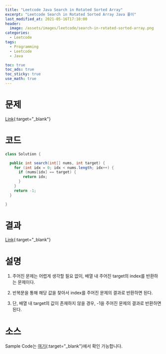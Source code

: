 ```yaml
---
title: "Leetcode Java Search in Rotated Sorted Array"
excerpt: "Leetcode Search in Rotated Sorted Array Java 풀이"
last_modified_at: 2021-05-16T17:10:00
header:
  image: /assets/images/leetcode/search-in-rotated-sorted-array.png
categories:
  - Leetcode
tags:
  - Programming
  - Leetcode
  - Java

toc: true
toc_ads: true
toc_sticky: true
use_math: true
---
```

# 문제
[Link](https://leetcode.com/problems/search-in-rotated-sorted-array/){:target="_blank"}

# 코드
```java
class Solution {

  public int search(int[] nums, int target) {
    for (int idx = 0; idx < nums.length; idx++) {
      if (nums[idx] == target) {
        return idx;
      }
    }
    return -1;
  }

}
```

# 결과
[Link](https://leetcode.com/submissions/detail/493873852/){:target="_blank"}

# 설명
1. 주어진 문제는 어렵게 생각할 필요 없이, 배열 내 주어진 target의 index를 반환하는 문제이다.

2. 반복문을 통해 해당 값을 찾아서 index를 주어진 문제의 결과로 반환하면 된다.

3. 단, 배열 내 target의 값이 존재하지 않을 경우, -1을 주어진 문제의 결과로 반환하면 된다.

# 소스
Sample Code는 [여기](https://github.com/GracefulSoul/leetcode/blob/master/src/main/java/gracefulsoul/problems/SearchInRotatedSortedArray.java){:target="_blank"}에서 확인 가능합니다.